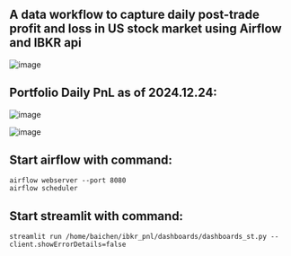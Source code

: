 ## A data workflow to capture daily post-trade profit and loss in US stock market using Airflow and IBKR api
![image](https://github.com/user-attachments/assets/bd9fd484-e51b-40c6-9569-56b384e7a95f)






## Portfolio Daily PnL as of 2024.12.24:
![image](https://github.com/user-attachments/assets/faddd047-42ab-4103-9222-ebf6ac5270d0)



![image](https://github.com/user-attachments/assets/259516d8-860e-4f36-84bd-24cb56dbdf3b)





## Start airflow with command:
```
airflow webserver --port 8080
airflow scheduler
```



## Start streamlit with command:
```
streamlit run /home/baichen/ibkr_pnl/dashboards/dashboards_st.py --client.showErrorDetails=false
```































